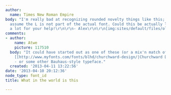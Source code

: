 ```yaml
---
author:
  name: Times New Roman Empire
body: "I'm really bad at recognizing rounded novelty things like this; any idea? I
  assume the L is not part of the actual font. Could this be actually lettered? Thanks
  a lot for your help!\r\n\r\n- Alex\r\n\r\n[img:sites/default/files/old-images/workplay_6012.jpg]"
comments:
- author:
    name: Atwe
    picture: 117510
  body: "It could have started out as one of these (or a mix'n match of them):\r\n\r\n[[http://www.myfonts.com/fonts/itc/bauhaus/|Bauhaus]],
    [[http://www.myfonts.com/fonts/blhd/churchward-design/|Churchward Design]]; [[http://www.myfonts.com/fonts/gallofonts/cleancut/|Cleancut]]
    - or some other Bauhaus-style typeface."
  created: '2013-04-11 13:22:56'
date: '2013-04-10 20:12:36'
node_type: font_id
title: What in the world is this

---
```

